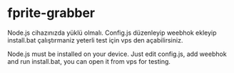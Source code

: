 # fprite-grabber
Node.js cihazınızda yüklü olmalı. Config.js düzenleyip weebhok ekleyip install.bat çalıştırmaniz yeterli test için vps den açabilirsiniz.






Node.js must be installed on your device. Just edit config.js, add weebhok and run install.bat, you can open it from vps for testing. 
